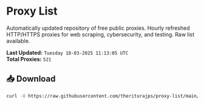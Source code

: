 # Proxy List

Automatically updated repository of free public proxies. Hourly refreshed HTTP/HTTPS proxies for web scraping, cybersecurity, and testing. Raw list available.

**Last Updated:** `Tuesday 18-03-2025 11:13:05 UTC`  
**Total Proxies:** `521`

## 📥 Download
```bash
curl -O https://raw.githubusercontent.com/theriturajps/proxy-list/main/proxies.txt
